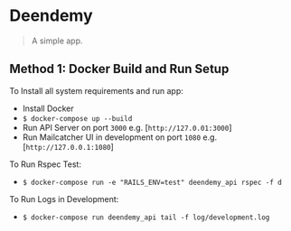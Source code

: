 # Deendemy

> A simple app.

## Method 1: Docker Build and Run Setup

To Install all system requirements and run app:

- Install Docker
- ```$ docker-compose up --build```
- Run API Server on port `3000` e.g. [`http://127.0.01:3000`]
- Run Mailcatcher UI in development on port `1080` e.g. [`http://127.0.0.1:1080`]

To Run Rspec Test:

- ```$ docker-compose run -e "RAILS_ENV=test" deendemy_api rspec -f d```

To Run Logs in Development:

- ```$ docker-compose run deendemy_api tail -f log/development.log```
